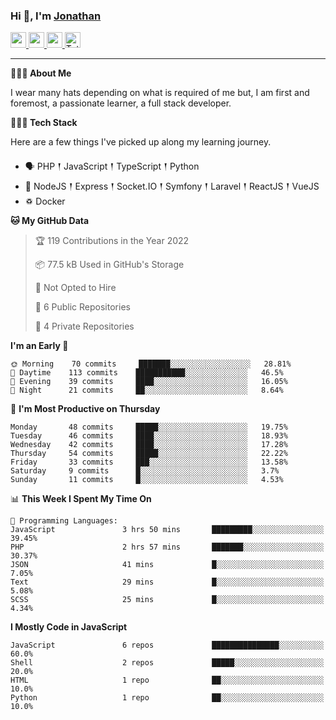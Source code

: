 ### Hi 👋, I'm [Jonathan](https://jonathan-d.ch) 

<p>
  <a href="https://www.twitter.com/redkill2108">
    <img src="https://img.shields.io/badge/twitter-%231DA1F2.svg?&style=for-the-badge&logo=twitter&logoColor=white" height=25>
  </a>
  <a href="https://www.linkedin.com/in/jdebetaz">
    <img src="https://img.shields.io/badge/linkedin-%230077B5.svg?&style=for-the-badge&logo=linkedin&logoColor=white" height=25>
  </a>
  <a href="https://www.instagram.com/jdebetaz/">
    <img src="https://img.shields.io/badge/instagram-%23E4405F.svg?&style=for-the-badge&logo=instagram&logoColor=white" height=25>
  </a>
  <a href="https://wakatime.com/@5c95ead1-71ee-4ecc-9a32-6c2b293dd432">
    <img src="https://wakatime.com/badge/user/5c95ead1-71ee-4ecc-9a32-6c2b293dd432.svg?style=for-the-badge" height=25 alt="Total time coded since Aug 23 2019" />
  </a>
</p>

-------

**🙋🏻‍♂️ About Me** 

<p>I wear many hats depending on what is required of me but, I am first and foremost, a passionate learner, a full stack developer.</p>

**👨🏻‍💻 Tech Stack** 

<p>Here are a few things I've picked up along my learning journey.</p>

- 🗣 PHP 𒑰 JavaScript 𒑰 TypeScript 𒑰 Python
- 🎒 NodeJS 𒑰 Express 𒑰 Socket.IO 𒑰 Symfony 𒑰 Laravel 𒑰 ReactJS 𒑰 VueJS
- ♽ Docker

<!--START_SECTION:waka-->
**🐱 My GitHub Data** 

> 🏆 119 Contributions in the Year 2022
 > 
> 📦 77.5 kB Used in GitHub's Storage 
 > 
> 🚫 Not Opted to Hire
 > 
> 📜 6 Public Repositories 
 > 
> 🔑 4 Private Repositories  
 > 
**I'm an Early 🐤** 

```text
🌞 Morning    70 commits     ███████░░░░░░░░░░░░░░░░░░   28.81% 
🌆 Daytime    113 commits    ███████████░░░░░░░░░░░░░░   46.5% 
🌃 Evening    39 commits     ████░░░░░░░░░░░░░░░░░░░░░   16.05% 
🌙 Night      21 commits     ██░░░░░░░░░░░░░░░░░░░░░░░   8.64%

```
📅 **I'm Most Productive on Thursday** 

```text
Monday       48 commits     █████░░░░░░░░░░░░░░░░░░░░   19.75% 
Tuesday      46 commits     ████░░░░░░░░░░░░░░░░░░░░░   18.93% 
Wednesday    42 commits     ████░░░░░░░░░░░░░░░░░░░░░   17.28% 
Thursday     54 commits     █████░░░░░░░░░░░░░░░░░░░░   22.22% 
Friday       33 commits     ███░░░░░░░░░░░░░░░░░░░░░░   13.58% 
Saturday     9 commits      █░░░░░░░░░░░░░░░░░░░░░░░░   3.7% 
Sunday       11 commits     █░░░░░░░░░░░░░░░░░░░░░░░░   4.53%

```


📊 **This Week I Spent My Time On** 

```text
💬 Programming Languages: 
JavaScript               3 hrs 50 mins       █████████░░░░░░░░░░░░░░░░   39.45% 
PHP                      2 hrs 57 mins       ███████░░░░░░░░░░░░░░░░░░   30.37% 
JSON                     41 mins             █░░░░░░░░░░░░░░░░░░░░░░░░   7.05% 
Text                     29 mins             █░░░░░░░░░░░░░░░░░░░░░░░░   5.08% 
SCSS                     25 mins             █░░░░░░░░░░░░░░░░░░░░░░░░   4.34%

```

**I Mostly Code in JavaScript** 

```text
JavaScript               6 repos             ███████████████░░░░░░░░░░   60.0% 
Shell                    2 repos             █████░░░░░░░░░░░░░░░░░░░░   20.0% 
HTML                     1 repo              ██░░░░░░░░░░░░░░░░░░░░░░░   10.0% 
Python                   1 repo              ██░░░░░░░░░░░░░░░░░░░░░░░   10.0%

```



<!--END_SECTION:waka-->
